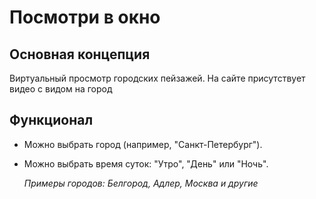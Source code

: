 # Посмотри в окно

## Основная концепция
Виртуальный просмотр городских пейзажей. На сайте присутствует видео  с видом на город

## Функционал
* Можно выбрать город (например, "Санкт-Петербург").
* Можно выбрать время суток: "Утро", "День" или "Ночь".
      
  *Примеры городов:  Белгород, Адлер, Москва и другие*




